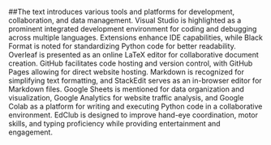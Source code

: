 ##The text introduces various tools and platforms for development, collaboration, and data management.
Visual Studio is highlighted as a prominent integrated development environment for coding and debugging across multiple languages.
Extensions enhance IDE capabilities, while Black Format is noted for standardizing Python code for better readability.
Overleaf is presented as an online LaTeX editor for collaborative document creation. GitHub facilitates code hosting and version control, with GitHub Pages allowing for direct website hosting.
Markdown is recognized for simplifying text formatting, and StackEdit serves as an in-browser editor for Markdown files. 
Google Sheets is mentioned for data organization and visualization, Google Analytics for website traffic analysis,
and Google Colab as a platform for writing and executing Python code in a collaborative environment.
EdClub is designed to improve hand-eye coordination, motor skills, and typing proficiency while providing entertainment and engagement.
